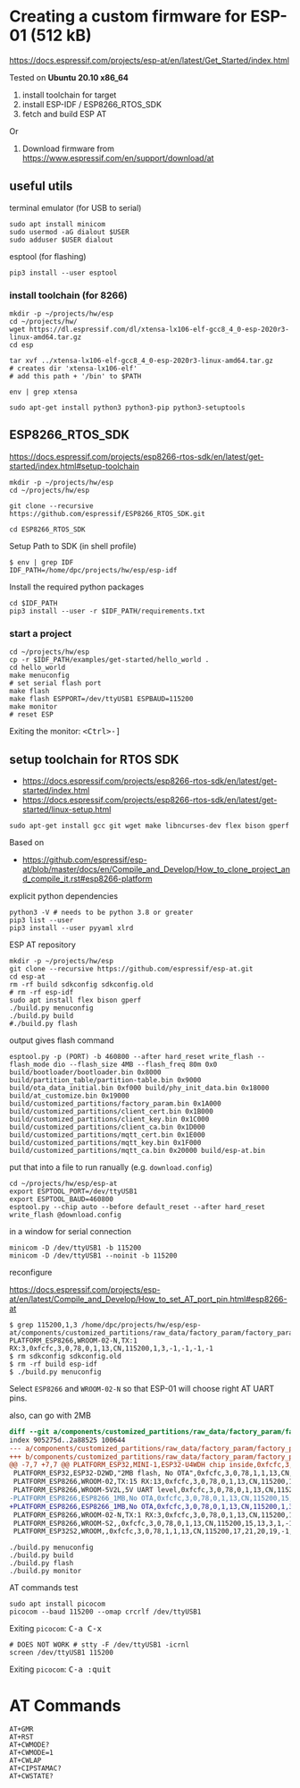 Creating a custom firmware for ESP-01 (512 kB)
==============================================

https://docs.espressif.com/projects/esp-at/en/latest/Get_Started/index.html

Tested on **Ubuntu 20.10 x86_64**

1.	install toolchain for target
2.	install ESP-IDF / ESP8266_RTOS_SDK
3.	fetch and build ESP AT

Or

1. Download firmware from https://www.espressif.com/en/support/download/at

useful utils
------------

terminal emulator (for USB to serial)

```shell
sudo apt install minicom
sudo usermod -aG dialout $USER
sudo adduser $USER dialout
```

esptool (for flashing)

```shell
pip3 install --user esptool
```

### install toolchain (for 8266)

```
mkdir -p ~/projects/hw/esp
cd ~/projects/hw/
wget https://dl.espressif.com/dl/xtensa-lx106-elf-gcc8_4_0-esp-2020r3-linux-amd64.tar.gz
cd esp

tar xvf ../xtensa-lx106-elf-gcc8_4_0-esp-2020r3-linux-amd64.tar.gz
# creates dir 'xtensa-lx106-elf'
# add this path + '/bin' to $PATH

env | grep xtensa

sudo apt-get install python3 python3-pip python3-setuptools
```

ESP8266_RTOS_SDK
----------------

https://docs.espressif.com/projects/esp8266-rtos-sdk/en/latest/get-started/index.html#setup-toolchain

```
mkdir -p ~/projects/hw/esp
cd ~/projects/hw/esp

git clone --recursive https://github.com/espressif/ESP8266_RTOS_SDK.git

cd ESP8266_RTOS_SDK
```

Setup Path to SDK (in shell profile)

```console
$ env | grep IDF
IDF_PATH=/home/dpc/projects/hw/esp/esp-idf
```

Install the required python packages

```
cd $IDF_PATH
pip3 install --user -r $IDF_PATH/requirements.txt
```

### start a project

```shell
cd ~/projects/hw/esp
cp -r $IDF_PATH/examples/get-started/hello_world .
cd hello_world
make menuconfig
# set serial flash port
make flash
make flash ESPPORT=/dev/ttyUSB1 ESPBAUD=115200
make monitor
# reset ESP
```

Exiting the monitor: <kbd>\<Ctrl\>-]</kbd>

setup toolchain for RTOS SDK
----------------------------

-	https://docs.espressif.com/projects/esp8266-rtos-sdk/en/latest/get-started/index.html
-	https://docs.espressif.com/projects/esp8266-rtos-sdk/en/latest/get-started/linux-setup.html

```shell
sudo apt-get install gcc git wget make libncurses-dev flex bison gperf
```

Based on

-	https://github.com/espressif/esp-at/blob/master/docs/en/Compile_and_Develop/How_to_clone_project_and_compile_it.rst#esp8266-platform

explicit python dependencies

```shell
python3 -V # needs to be python 3.8 or greater
pip3 list --user
pip3 install --user pyyaml xlrd
```

ESP AT repository

```
mkdir -p ~/projects/hw/esp
git clone --recursive https://github.com/espressif/esp-at.git
cd esp-at
rm -rf build sdkconfig sdkconfig.old
# rm -rf esp-idf
sudo apt install flex bison gperf
./build.py menuconfig
./build.py build
#./build.py flash
```

output gives flash command

```
esptool.py -p (PORT) -b 460800 --after hard_reset write_flash --flash_mode dio --flash_size 4MB --flash_freq 80m 0x0 build/bootloader/bootloader.bin 0x8000 build/partition_table/partition-table.bin 0x9000 build/ota_data_initial.bin 0xf000 build/phy_init_data.bin 0x18000 build/at_customize.bin 0x19000 build/customized_partitions/factory_param.bin 0x1A000 build/customized_partitions/client_cert.bin 0x1B000 build/customized_partitions/client_key.bin 0x1C000 build/customized_partitions/client_ca.bin 0x1D000 build/customized_partitions/mqtt_cert.bin 0x1E000 build/customized_partitions/mqtt_key.bin 0x1F000 build/customized_partitions/mqtt_ca.bin 0x20000 build/esp-at.bin
```

put that into a file to run ranually (e.g. `download.config`\)

```
cd ~/projects/hw/esp/esp-at
export ESPTOOL_PORT=/dev/ttyUSB1
export ESPTOOL_BAUD=460800
esptool.py --chip auto --before default_reset --after hard_reset write_flash @download.config
```

in a window for serial connection


```shell
minicom -D /dev/ttyUSB1 -b 115200
minicom -D /dev/ttyUSB1 --noinit -b 115200
```

reconfigure

https://docs.espressif.com/projects/esp-at/en/latest/Compile_and_Develop/How_to_set_AT_port_pin.html#esp8266-at

```console
$ grep 115200,1,3 /home/dpc/projects/hw/esp/esp-at/components/customized_partitions/raw_data/factory_param/factory_param_data.csv
PLATFORM_ESP8266,WROOM-02-N,TX:1 RX:3,0xfcfc,3,0,78,0,1,13,CN,115200,1,3,-1,-1,-1,-1
$ rm sdkconfig sdkconfig.old
$ rm -rf build esp-idf
$ ./build.py menuconfig
```

Select `ESP8266` and `WROOM-02-N` so that ESP-01 will choose right AT UART pins.

also, can go with 2MB

```diff
diff --git a/components/customized_partitions/raw_data/factory_param/factory_param_data.csv b/components/customized_partitions/raw_data/factory_param/fa>
index 905275d..2a88525 100644
--- a/components/customized_partitions/raw_data/factory_param/factory_param_data.csv
+++ b/components/customized_partitions/raw_data/factory_param/factory_param_data.csv
@@ -7,7 +7,7 @@ PLATFORM_ESP32,MINI-1,ESP32-U4WDH chip inside,0xfcfc,3,0,78,1,1,13,CN,115200,22,
 PLATFORM_ESP32,ESP32-D2WD,"2MB flash, No OTA",0xfcfc,3,0,78,1,1,13,CN,115200,22,19,15,14,-1,-1
 PLATFORM_ESP8266,WROOM-02,TX:15 RX:13,0xfcfc,3,0,78,0,1,13,CN,115200,15,13,3,1,-1,-1
 PLATFORM_ESP8266,WROOM-5V2L,5V UART level,0xfcfc,3,0,78,0,1,13,CN,115200,15,13,3,1,5,-1
-PLATFORM_ESP8266,ESP8266_1MB,No OTA,0xfcfc,3,0,78,0,1,13,CN,115200,15,13,3,1,-1,-1
+PLATFORM_ESP8266,ESP8266_1MB,No OTA,0xfcfc,3,0,78,0,1,13,CN,115200,1,3,-1,-1,-1,-1^M
 PLATFORM_ESP8266,WROOM-02-N,TX:1 RX:3,0xfcfc,3,0,78,0,1,13,CN,115200,1,3,-1,-1,-1,-1
 PLATFORM_ESP8266,WROOM-S2,,0xfcfc,3,0,78,0,1,13,CN,115200,15,13,3,1,-1,-1
 PLATFORM_ESP32S2,WROOM,,0xfcfc,3,0,78,1,1,13,CN,115200,17,21,20,19,-1,-1
```


```
./build.py menuconfig
./build.py build
./build.py flash
./build.py monitor
```

AT commands test

```shell
sudo apt install picocom
picocom --baud 115200 --omap crcrlf /dev/ttyUSB1

```
Exiting `picocom`: <kbd>C-a C-x</kbd>


```shell
# DOES NOT WORK # stty -F /dev/ttyUSB1 -icrnl
screen /dev/ttyUSB1 115200
```

Exiting `picocom`: <kbd>C-a :quit</kbd>

# AT Commands


```
AT+GMR
AT+RST
AT+CWMODE?
AT+CWMODE=1
AT+CWLAP
AT+CIPSTAMAC?
AT+CWSTATE?
```
